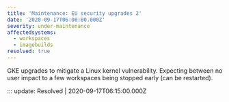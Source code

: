 ```yaml
---
title: 'Maintenance: EU security upgrades 2'
date: '2020-09-17T06:00:00.000Z'
severity: under-maintenance
affectedsystems:
  - workspaces
  - imagebuilds
resolved: true
---
```

GKE upgrades to mitigate a Linux kernel vulnerability. Expecting between no user impact to a few workspaces being stopped early (can be restarted).

<!--- language code: en -->

::: update: Resolved | 2020-09-17T06:15:00.000Z
